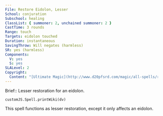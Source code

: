 ```yaml
---
File: Restore Eidolon, Lesser
School: conjuration
Subschool: healing
ClassList: { summoner: 2, unchained summoner: 2 }
CastTime: 3 rounds
Range: touch
Targets: eidolon touched
Duration: instantaneous
SavingThrow: Will negates (harmless)
SR: yes (harmless)
Components:
  V: yes
  S: yes
SLALevel: 2
Copyright:
  Content: "[Ultimate Magic](http://www.d20pfsrd.com/magic/all-spells/r/restore-eidolon)"
---
```

Brief:: Lesser restoration for an eidolon.

```dataviewjs
customJS.Spell.printWiki(dv)
```

This spell functions as lesser restoration, except it only affects an eidolon.
